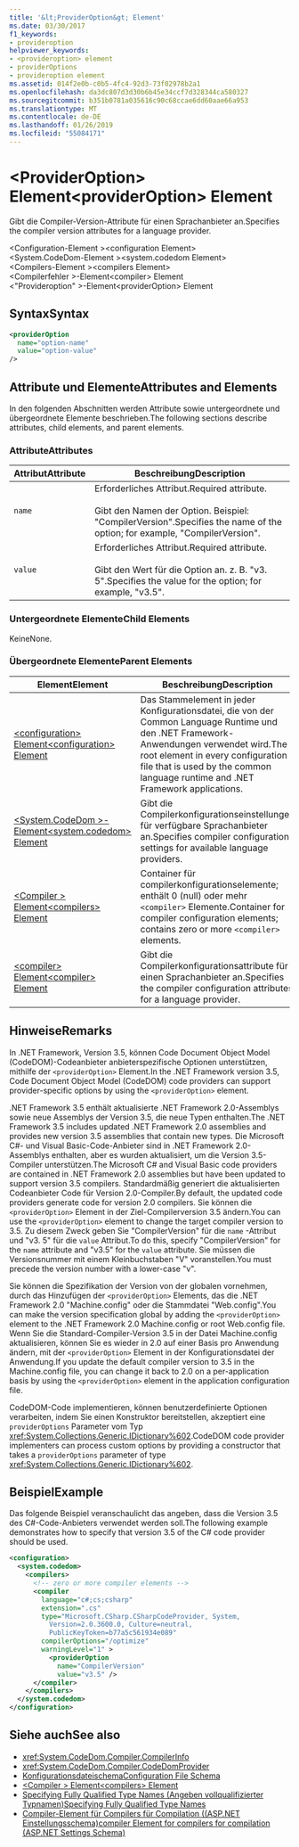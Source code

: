 ```yaml
---
title: '&lt;ProviderOption&gt; Element'
ms.date: 03/30/2017
f1_keywords:
- provideroption
helpviewer_keywords:
- <provideroption> element
- providerOptions
- provideroption element
ms.assetid: 014f2e0b-c0b5-4fc4-92d3-73f02978b2a1
ms.openlocfilehash: da3dc807d3d30b6b45e34ccf7d328344ca580327
ms.sourcegitcommit: b351b0781a035616c90c68ccae6dd60aae66a953
ms.translationtype: MT
ms.contentlocale: de-DE
ms.lasthandoff: 01/26/2019
ms.locfileid: "55084171"
---
```

# <a name="ltprovideroptiongt-element"></a><span data-ttu-id="24fb6-102">&lt;ProviderOption&gt; Element</span><span class="sxs-lookup"><span data-stu-id="24fb6-102">&lt;providerOption&gt; Element</span></span>
<span data-ttu-id="24fb6-103">Gibt die Compiler-Version-Attribute für einen Sprachanbieter an.</span><span class="sxs-lookup"><span data-stu-id="24fb6-103">Specifies the compiler version attributes for a language provider.</span></span>  
  
 <span data-ttu-id="24fb6-104">\<Configuration-Element ></span><span class="sxs-lookup"><span data-stu-id="24fb6-104">\<configuration Element></span></span>  
<span data-ttu-id="24fb6-105">\<System.CodeDom-Element ></span><span class="sxs-lookup"><span data-stu-id="24fb6-105">\<system.codedom Element></span></span>  
<span data-ttu-id="24fb6-106">\<Compilers-Element ></span><span class="sxs-lookup"><span data-stu-id="24fb6-106">\<compilers Element></span></span>  
<span data-ttu-id="24fb6-107">\<Compilerfehler >-Element</span><span class="sxs-lookup"><span data-stu-id="24fb6-107">\<compiler> Element</span></span>  
<span data-ttu-id="24fb6-108">\<"Provideroption" >-Element</span><span class="sxs-lookup"><span data-stu-id="24fb6-108">\<providerOption> Element</span></span>  
  
## <a name="syntax"></a><span data-ttu-id="24fb6-109">Syntax</span><span class="sxs-lookup"><span data-stu-id="24fb6-109">Syntax</span></span>  
  
```xml  
<providerOption  
  name="option-name"  
  value="option-value"  
/>  
```  
  
## <a name="attributes-and-elements"></a><span data-ttu-id="24fb6-110">Attribute und Elemente</span><span class="sxs-lookup"><span data-stu-id="24fb6-110">Attributes and Elements</span></span>  
 <span data-ttu-id="24fb6-111">In den folgenden Abschnitten werden Attribute sowie untergeordnete und übergeordnete Elemente beschrieben.</span><span class="sxs-lookup"><span data-stu-id="24fb6-111">The following sections describe attributes, child elements, and parent elements.</span></span>  
  
### <a name="attributes"></a><span data-ttu-id="24fb6-112">Attribute</span><span class="sxs-lookup"><span data-stu-id="24fb6-112">Attributes</span></span>  
  
|<span data-ttu-id="24fb6-113">Attribut</span><span class="sxs-lookup"><span data-stu-id="24fb6-113">Attribute</span></span>|<span data-ttu-id="24fb6-114">Beschreibung</span><span class="sxs-lookup"><span data-stu-id="24fb6-114">Description</span></span>|  
|---------------|-----------------|  
|`name`|<span data-ttu-id="24fb6-115">Erforderliches Attribut.</span><span class="sxs-lookup"><span data-stu-id="24fb6-115">Required attribute.</span></span><br /><br /> <span data-ttu-id="24fb6-116">Gibt den Namen der Option. Beispiel: "CompilerVersion".</span><span class="sxs-lookup"><span data-stu-id="24fb6-116">Specifies the name of the option; for example, "CompilerVersion".</span></span>|  
|`value`|<span data-ttu-id="24fb6-117">Erforderliches Attribut.</span><span class="sxs-lookup"><span data-stu-id="24fb6-117">Required attribute.</span></span><br /><br /> <span data-ttu-id="24fb6-118">Gibt den Wert für die Option an. z. B. "v3. 5".</span><span class="sxs-lookup"><span data-stu-id="24fb6-118">Specifies the value for the option; for example, "v3.5".</span></span>|  
  
### <a name="child-elements"></a><span data-ttu-id="24fb6-119">Untergeordnete Elemente</span><span class="sxs-lookup"><span data-stu-id="24fb6-119">Child Elements</span></span>  
 <span data-ttu-id="24fb6-120">Keine</span><span class="sxs-lookup"><span data-stu-id="24fb6-120">None.</span></span>  
  
### <a name="parent-elements"></a><span data-ttu-id="24fb6-121">Übergeordnete Elemente</span><span class="sxs-lookup"><span data-stu-id="24fb6-121">Parent Elements</span></span>  
  
|<span data-ttu-id="24fb6-122">Element</span><span class="sxs-lookup"><span data-stu-id="24fb6-122">Element</span></span>|<span data-ttu-id="24fb6-123">Beschreibung</span><span class="sxs-lookup"><span data-stu-id="24fb6-123">Description</span></span>|  
|-------------|-----------------|  
|[<span data-ttu-id="24fb6-124">\<configuration> Element</span><span class="sxs-lookup"><span data-stu-id="24fb6-124">\<configuration> Element</span></span>](../../../../../docs/framework/configure-apps/file-schema/configuration-element.md)|<span data-ttu-id="24fb6-125">Das Stammelement in jeder Konfigurationsdatei, die von der Common Language Runtime und den .NET Framework-Anwendungen verwendet wird.</span><span class="sxs-lookup"><span data-stu-id="24fb6-125">The root element in every configuration file that is used by the common language runtime and .NET Framework applications.</span></span>|  
|[<span data-ttu-id="24fb6-126">\<System.CodeDom >-Element</span><span class="sxs-lookup"><span data-stu-id="24fb6-126">\<system.codedom> Element</span></span>](../../../../../docs/framework/configure-apps/file-schema/compiler/system-codedom-element.md)|<span data-ttu-id="24fb6-127">Gibt die Compilerkonfigurationseinstellungen für verfügbare Sprachanbieter an.</span><span class="sxs-lookup"><span data-stu-id="24fb6-127">Specifies compiler configuration settings for available language providers.</span></span>|  
|[<span data-ttu-id="24fb6-128">\<Compiler > Element</span><span class="sxs-lookup"><span data-stu-id="24fb6-128">\<compilers> Element</span></span>](../../../../../docs/framework/configure-apps/file-schema/compiler/compilers-element.md)|<span data-ttu-id="24fb6-129">Container für compilerkonfigurationselemente; enthält 0 (null) oder mehr `<compiler>` Elemente.</span><span class="sxs-lookup"><span data-stu-id="24fb6-129">Container for compiler configuration elements; contains zero or more `<compiler>` elements.</span></span>|  
|[<span data-ttu-id="24fb6-130">\<compiler> Element</span><span class="sxs-lookup"><span data-stu-id="24fb6-130">\<compiler> Element</span></span>](../../../../../docs/framework/configure-apps/file-schema/compiler/compiler-element.md)|<span data-ttu-id="24fb6-131">Gibt die Compilerkonfigurationsattribute für einen Sprachanbieter an.</span><span class="sxs-lookup"><span data-stu-id="24fb6-131">Specifies the compiler configuration attributes for a language provider.</span></span>|  
  
## <a name="remarks"></a><span data-ttu-id="24fb6-132">Hinweise</span><span class="sxs-lookup"><span data-stu-id="24fb6-132">Remarks</span></span>  
 <span data-ttu-id="24fb6-133">In .NET Framework, Version 3.5, können Code Document Object Model (CodeDOM)-Codeanbieter anbieterspezifische Optionen unterstützen, mithilfe der `<providerOption>` Element.</span><span class="sxs-lookup"><span data-stu-id="24fb6-133">In the .NET Framework version 3.5, Code Document Object Model (CodeDOM) code providers can support provider-specific options by using the `<providerOption>` element.</span></span>  
  
 <span data-ttu-id="24fb6-134">.NET Framework 3.5 enthält aktualisierte .NET Framework 2.0-Assemblys sowie neue Assemblys der Version 3.5, die neue Typen enthalten.</span><span class="sxs-lookup"><span data-stu-id="24fb6-134">The .NET Framework 3.5 includes updated .NET Framework 2.0 assemblies and provides new version 3.5 assemblies that contain new types.</span></span> <span data-ttu-id="24fb6-135">Die Microsoft C#- und Visual Basic-Code-Anbieter sind in .NET Framework 2.0-Assemblys enthalten, aber es wurden aktualisiert, um die Version 3.5-Compiler unterstützen.</span><span class="sxs-lookup"><span data-stu-id="24fb6-135">The Microsoft C# and Visual Basic code providers are contained in .NET Framework 2.0 assemblies but have been updated to support version 3.5 compilers.</span></span> <span data-ttu-id="24fb6-136">Standardmäßig generiert die aktualisierten Codeanbieter Code für Version 2.0-Compiler.</span><span class="sxs-lookup"><span data-stu-id="24fb6-136">By default, the updated code providers generate code for version 2.0 compilers.</span></span> <span data-ttu-id="24fb6-137">Sie können die `<providerOption>` Element in der Ziel-Compilerversion 3.5 ändern.</span><span class="sxs-lookup"><span data-stu-id="24fb6-137">You can use the `<providerOption>` element to change the target compiler version to 3.5.</span></span> <span data-ttu-id="24fb6-138">Zu diesem Zweck geben Sie "CompilerVersion" für die `name` -Attribut und "v3. 5" für die `value` Attribut.</span><span class="sxs-lookup"><span data-stu-id="24fb6-138">To do this, specify "CompilerVersion" for the `name` attribute and "v3.5" for the `value` attribute.</span></span> <span data-ttu-id="24fb6-139">Sie müssen die Versionsnummer mit einem Kleinbuchstaben "V" voranstellen.</span><span class="sxs-lookup"><span data-stu-id="24fb6-139">You must precede the version number with a lower-case "v".</span></span>  
  
 <span data-ttu-id="24fb6-140">Sie können die Spezifikation der Version von der globalen vornehmen, durch das Hinzufügen der `<providerOption>` Elements, das die .NET Framework 2.0 "Machine.config" oder die Stammdatei "Web.config".</span><span class="sxs-lookup"><span data-stu-id="24fb6-140">You can make the version specification global by adding the `<providerOption>` element to the .NET Framework 2.0 Machine.config or root Web.config file.</span></span> <span data-ttu-id="24fb6-141">Wenn Sie die Standard-Compiler-Version 3.5 in der Datei Machine.config aktualisieren, können Sie es wieder in 2.0 auf einer Basis pro Anwendung ändern, mit der `<providerOption>` Element in der Konfigurationsdatei der Anwendung.</span><span class="sxs-lookup"><span data-stu-id="24fb6-141">If you update the default compiler version to 3.5 in the Machine.config file, you can change it back to 2.0 on a per-application basis by using the `<providerOption>` element in the application configuration file.</span></span>  
  
 <span data-ttu-id="24fb6-142">CodeDOM-Code implementieren, können benutzerdefinierte Optionen verarbeiten, indem Sie einen Konstruktor bereitstellen, akzeptiert eine `providerOptions` Parameter vom Typ <xref:System.Collections.Generic.IDictionary%602>.</span><span class="sxs-lookup"><span data-stu-id="24fb6-142">CodeDOM code provider implementers can process custom options by providing a constructor that takes a `providerOptions` parameter of type <xref:System.Collections.Generic.IDictionary%602>.</span></span>  
  
## <a name="example"></a><span data-ttu-id="24fb6-143">Beispiel</span><span class="sxs-lookup"><span data-stu-id="24fb6-143">Example</span></span>  
 <span data-ttu-id="24fb6-144">Das folgende Beispiel veranschaulicht das angeben, dass die Version 3.5 des C#-Code-Anbieters verwendet werden soll.</span><span class="sxs-lookup"><span data-stu-id="24fb6-144">The following example demonstrates how to specify that version 3.5 of the C# code provider should be used.</span></span>  
  
```xml  
<configuration>  
  <system.codedom>  
    <compilers>  
      <!-- zero or more compiler elements -->  
      <compiler  
        language="c#;cs;csharp"  
        extension=".cs"  
        type="Microsoft.CSharp.CSharpCodeProvider, System,   
          Version=2.0.3600.0, Culture=neutral,   
          PublicKeyToken=b77a5c561934e089"  
        compilerOptions="/optimize"  
        warningLevel="1" >  
          <providerOption  
            name="CompilerVersion"  
            value="v3.5" />  
      </compiler>  
    </compilers>  
  </system.codedom>  
</configuration>  
```  
  
## <a name="see-also"></a><span data-ttu-id="24fb6-145">Siehe auch</span><span class="sxs-lookup"><span data-stu-id="24fb6-145">See also</span></span>
- <xref:System.CodeDom.Compiler.CompilerInfo>
- <xref:System.CodeDom.Compiler.CodeDomProvider>
- [<span data-ttu-id="24fb6-146">Konfigurationsdateischema</span><span class="sxs-lookup"><span data-stu-id="24fb6-146">Configuration File Schema</span></span>](../../../../../docs/framework/configure-apps/file-schema/index.md)
- [<span data-ttu-id="24fb6-147">\<Compiler > Element</span><span class="sxs-lookup"><span data-stu-id="24fb6-147">\<compilers> Element</span></span>](../../../../../docs/framework/configure-apps/file-schema/compiler/compilers-element.md)
- [<span data-ttu-id="24fb6-148">Specifying Fully Qualified Type Names (Angeben vollqualifizierter Typnamen)</span><span class="sxs-lookup"><span data-stu-id="24fb6-148">Specifying Fully Qualified Type Names</span></span>](../../../../../docs/framework/reflection-and-codedom/specifying-fully-qualified-type-names.md)
- [<span data-ttu-id="24fb6-149">Compiler-Element für Compilers für Compilation ((ASP.NET Einstellungsschema)</span><span class="sxs-lookup"><span data-stu-id="24fb6-149">compiler Element for compilers for compilation (ASP.NET Settings Schema)</span></span>](https://msdn.microsoft.com/library/f7d6b078-5d42-4134-b3f7-62e1aba1df1e)
